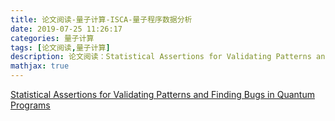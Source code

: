 ```yaml
---
title: 论文阅读-量子计算-ISCA-量子程序数据分析
date: 2019-07-25 11:26:17
categories: 量子计算
tags: [论文阅读,量子计算]
description: 论文阅读：Statistical Assertions for Validating Patterns and Finding Bugs in Quantum Programs
mathjax: true
---
```


[Statistical Assertions for Validating Patterns and Finding Bugs in Quantum Programs](http://arxiv.org/abs/1905.09721v1)

